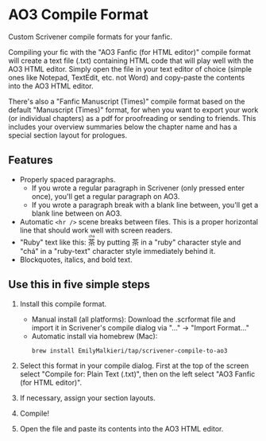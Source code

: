 # AO3 Compile Format

Custom Scrivener compile formats for your fanfic.

Compiling your fic with the "AO3 Fanfic (for HTML editor)" compile format will create a text file (.txt) containing HTML code that will play well with the AO3 HTML editor. Simply open the file in your text editor of choice (simple ones like Notepad, TextEdit, etc. not Word) and copy-paste the contents into the AO3 HTML editor.

There's also a "Fanfic Manuscript (Times)" compile format based on the default "Manuscript (Times)" format, for when you want to export your work (or individual chapters) as a pdf for proofreading or sending to friends. This includes your overview summaries below the chapter name and has a special section layout for prologues.

## Features

- Properly spaced paragraphs.
    - If you wrote a regular paragraph in Scrivener (only pressed enter once), you'll get a regular paragraph on AO3.
    - If you wrote a paragraph break with a blank line between, you'll get a blank line between on AO3.
- Automatic `<hr />` scene breaks between files. This is a proper horizontal line that should work well with screen readers.
- "Ruby" text like this: <ruby>茶 <rp>(</rp><rt>chá</rt><rp>)</rp></ruby> by putting 茶 in a "ruby" character style and "chá" in a "ruby-text" character style immediately behind it.
- Blockquotes, italics, and bold text.


## Use this in five simple steps

1. Install this compile format.

    - Manual install (all platforms): Download the .scrformat file and import it in Scrivener's compile dialog via "..." → "Import Format..."
    - Automatic install via homebrew (Mac):
      ```bash
      brew install EmilyMalkieri/tap/scrivener-compile-to-ao3
      ```

2. Select this format in your compile dialog. First at the top of the screen select "Compile for: Plain Text (.txt)", then on the left select "AO3 Fanfic (for HTML editor)".

3. If necessary, assign your section layouts.

4. Compile!

5. Open the file and paste its contents into the AO3 HTML editor.


